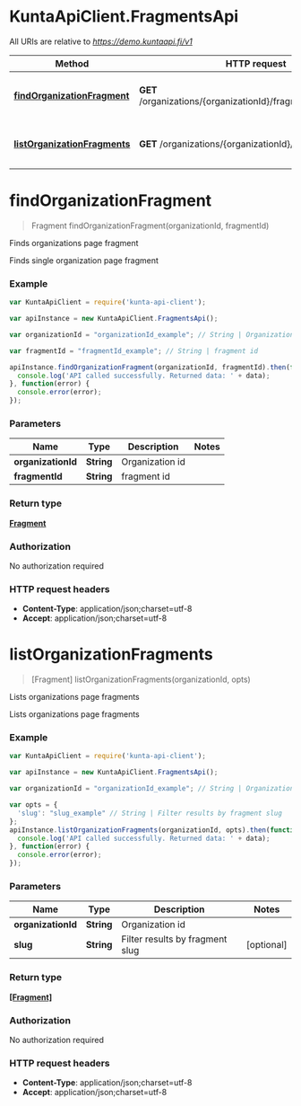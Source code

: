 # KuntaApiClient.FragmentsApi

All URIs are relative to *https://demo.kuntaapi.fi/v1*

Method | HTTP request | Description
------------- | ------------- | -------------
[**findOrganizationFragment**](FragmentsApi.md#findOrganizationFragment) | **GET** /organizations/{organizationId}/fragments/{fragmentId} | Finds organizations page fragment
[**listOrganizationFragments**](FragmentsApi.md#listOrganizationFragments) | **GET** /organizations/{organizationId}/fragments | Lists organizations page fragments


<a name="findOrganizationFragment"></a>
# **findOrganizationFragment**
> Fragment findOrganizationFragment(organizationId, fragmentId)

Finds organizations page fragment

Finds single organization page fragment 

### Example
```javascript
var KuntaApiClient = require('kunta-api-client');

var apiInstance = new KuntaApiClient.FragmentsApi();

var organizationId = "organizationId_example"; // String | Organization id

var fragmentId = "fragmentId_example"; // String | fragment id

apiInstance.findOrganizationFragment(organizationId, fragmentId).then(function(data) {
  console.log('API called successfully. Returned data: ' + data);
}, function(error) {
  console.error(error);
});

```

### Parameters

Name | Type | Description  | Notes
------------- | ------------- | ------------- | -------------
 **organizationId** | **String**| Organization id | 
 **fragmentId** | **String**| fragment id | 

### Return type

[**Fragment**](Fragment.md)

### Authorization

No authorization required

### HTTP request headers

 - **Content-Type**: application/json;charset=utf-8
 - **Accept**: application/json;charset=utf-8

<a name="listOrganizationFragments"></a>
# **listOrganizationFragments**
> [Fragment] listOrganizationFragments(organizationId, opts)

Lists organizations page fragments

Lists organizations page fragments 

### Example
```javascript
var KuntaApiClient = require('kunta-api-client');

var apiInstance = new KuntaApiClient.FragmentsApi();

var organizationId = "organizationId_example"; // String | Organization id

var opts = { 
  'slug': "slug_example" // String | Filter results by fragment slug
};
apiInstance.listOrganizationFragments(organizationId, opts).then(function(data) {
  console.log('API called successfully. Returned data: ' + data);
}, function(error) {
  console.error(error);
});

```

### Parameters

Name | Type | Description  | Notes
------------- | ------------- | ------------- | -------------
 **organizationId** | **String**| Organization id | 
 **slug** | **String**| Filter results by fragment slug | [optional] 

### Return type

[**[Fragment]**](Fragment.md)

### Authorization

No authorization required

### HTTP request headers

 - **Content-Type**: application/json;charset=utf-8
 - **Accept**: application/json;charset=utf-8

